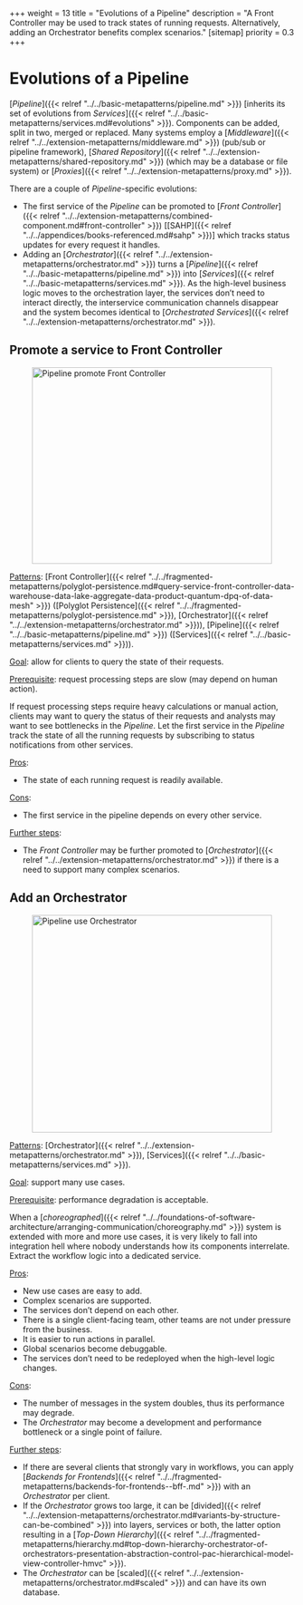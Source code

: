 +++
weight = 13
title = "Evolutions of a Pipeline"
description = "A Front Controller may be used to track states of running requests. Alternatively, adding an Orchestrator benefits complex scenarios."
[sitemap]
  priority = 0.3
+++

# Evolutions of a Pipeline

[*Pipeline*]({{< relref "../../basic-metapatterns/pipeline.md" >}}) [inherits its set of evolutions from *Services*]({{< relref "../../basic-metapatterns/services.md#evolutions" >}})\. Components can be added, split in two, merged or replaced\. Many systems employ a [*Middleware*]({{< relref "../../extension-metapatterns/middleware.md" >}}) \(pub/sub or pipeline framework\), [*Shared Repository*]({{< relref "../../extension-metapatterns/shared-repository.md" >}}) \(which may be a database or file system\) or [*Proxies*]({{< relref "../../extension-metapatterns/proxy.md" >}})\.

There are a couple of *Pipeline*\-specific evolutions:

- The first service of the *Pipeline* can be promoted to [*Front Controller*]({{< relref "../../extension-metapatterns/combined-component.md#front-controller" >}}) \[[SAHP]({{< relref "../../appendices/books-referenced.md#sahp" >}})\] which tracks status updates for every request it handles\.
- Adding an [*Orchestrator*]({{< relref "../../extension-metapatterns/orchestrator.md" >}}) turns a [*Pipeline*]({{< relref "../../basic-metapatterns/pipeline.md" >}}) into [*Services*]({{< relref "../../basic-metapatterns/services.md" >}})\. As the high\-level business logic moves to the orchestration layer, the services don’t need to interact directly, the interservice communication channels disappear and the system becomes identical to [*Orchestrated Services*]({{< relref "../../extension-metapatterns/orchestrator.md" >}})\.


## Promote a service to Front Controller

<figure>
<a href="/diagrams/Evolutions/Services/Pipeline%20promote%20Front%20Controller.png">
<picture>
<source srcset="/diagrams/Evolutions/Services/Pipeline%20promote%20Front%20Controller.svg" media="(prefers-color-scheme: light)"/>
<source srcset="/diagrams/Evolutions/Services/Pipeline%20promote%20Front%20Controller.dark.svg" media="(prefers-color-scheme: dark)"/>
<img src="/diagrams/Evolutions/Services/Pipeline%20promote%20Front%20Controller.png" alt="Pipeline promote Front Controller" loading="lazy" width="1299" height="347" style="width:100%"/>
</picture>
</a>
</figure>

<ins>Patterns</ins>: [Front Controller]({{< relref "../../fragmented-metapatterns/polyglot-persistence.md#query-service-front-controller-data-warehouse-data-lake-aggregate-data-product-quantum-dpq-of-data-mesh" >}}) \([Polyglot Persistence]({{< relref "../../fragmented-metapatterns/polyglot-persistence.md" >}}), [Orchestrator]({{< relref "../../extension-metapatterns/orchestrator.md" >}})\), [Pipeline]({{< relref "../../basic-metapatterns/pipeline.md" >}}) \([Services]({{< relref "../../basic-metapatterns/services.md" >}})\)\.

<ins>Goal</ins>: allow for clients to query the state of their requests\.

<ins>Prerequisite</ins>: request processing steps are slow \(may depend on human action\)\.

If request processing steps require heavy calculations or manual action, clients may want to query the status of their requests and analysts may want to see bottlenecks in the *Pipeline*\. Let the first service in the *Pipeline* track the state of all the running requests by subscribing to status notifications from other services\.

<ins>Pros</ins>: 

- The state of each running request is readily available\.


<ins>Cons</ins>: 

- The first service in the pipeline depends on every other service\.


<ins>Further steps</ins>:

- The *Front Controller* may be further promoted to [*Orchestrator*]({{< relref "../../extension-metapatterns/orchestrator.md" >}}) if there is a need to support many complex scenarios\.


## Add an Orchestrator

<figure>
<a href="/diagrams/Evolutions/Services/Pipeline%20use%20Orchestrator.png">
<picture>
<source srcset="/diagrams/Evolutions/Services/Pipeline%20use%20Orchestrator.svg" media="(prefers-color-scheme: light)"/>
<source srcset="/diagrams/Evolutions/Services/Pipeline%20use%20Orchestrator.dark.svg" media="(prefers-color-scheme: dark)"/>
<img src="/diagrams/Evolutions/Services/Pipeline%20use%20Orchestrator.png" alt="Pipeline use Orchestrator" loading="lazy" width="1303" height="384" style="width:100%"/>
</picture>
</a>
</figure>

<ins>Patterns</ins>: [Orchestrator]({{< relref "../../extension-metapatterns/orchestrator.md" >}}), [Services]({{< relref "../../basic-metapatterns/services.md" >}})\.

<ins>Goal</ins>: support many use cases\.

<ins>Prerequisite</ins>: performance degradation is acceptable\.

When a [*choreographed*]({{< relref "../../foundations-of-software-architecture/arranging-communication/choreography.md" >}}) system is extended with more and more use cases, it is very likely to fall into integration hell where nobody understands how its components interrelate\. Extract the workflow logic into a dedicated service\.

<ins>Pros</ins>: 

- New use cases are easy to add\.
- Complex scenarios are supported\.
- The services don’t depend on each other\.
- There is a single client\-facing team, other teams are not under pressure from the business\.
- It is easier to run actions in parallel\.
- Global scenarios become debuggable\.
- The services don’t need to be redeployed when the high\-level logic changes\.


<ins>Cons</ins>: 

- The number of messages in the system doubles, thus its performance may degrade\.
- The *Orchestrator* may become a development and performance bottleneck or a single point of failure\.


<ins>Further steps</ins>:

- If there are several clients that strongly vary in workflows, you can apply [*Backends for Frontends*]({{< relref "../../fragmented-metapatterns/backends-for-frontends--bff-.md" >}}) with an *Orchestrator* per client\.
- If the *Orchestrator* grows too large, it can be [divided]({{< relref "../../extension-metapatterns/orchestrator.md#variants-by-structure-can-be-combined" >}}) into layers, services or both, the latter option resulting in a [*Top\-Down Hierarchy*]({{< relref "../../fragmented-metapatterns/hierarchy.md#top-down-hierarchy-orchestrator-of-orchestrators-presentation-abstraction-control-pac-hierarchical-model-view-controller-hmvc" >}})\.
- The *Orchestrator* can be [scaled]({{< relref "../../extension-metapatterns/orchestrator.md#scaled" >}}) and can have its own database\.
